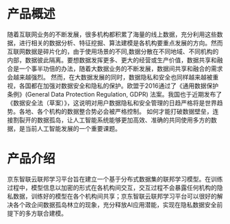 # 产品概述 #
  随着互联网业务的不断发展，很多机构都积累了海量的线上数据，充分利用这些数据，进行相关的数据分析、特征挖掘、算法建模是各机构要重点发展的方向。然而互联网数据是碎片化的，由于使用场景的不同,数据分散在不同地域、不同机构的内部，数据彼此隔离。要想数据发挥更多、更大的经营或生产价值，数据共享和融合是一个事半功倍的办法，随着大数据业务的不断发展，数据间共享和融合的需求会越来越强烈。
然而，在大数据发展的同时，数据隐私和安全也同样越来越被重视，各国都在加强对数据安全和隐私的保护。欧盟于2016通过了《通用数据保护条例》(General Data Protection Regulation, GDPR) 法案。我国也于近期发布了《数据安全法（草案）》，这说明对用户数据隐私和安全管理的日趋严格将是世界趋势。各地、各个机构的数据整合势必会被严格控制。
如何才能打破数据壁垒，连接割裂开的数据孤岛，让人工智能系统能够更加高效、准确的共同使用多方的数据，是当前人工智能发展的一个重要课题。
# 产品介绍 #
京东智联云联邦学习平台旨在建立一个基于分布式数据集的联邦学习模型。在训练过程中，模型信息以加密的形式在各机构间交互，交互过程不会暴露任何机构的隐私数据，训练好的模型在各个机构间共享；京东智联云联邦学习平台可以很好的解决各个政企间数据孤岛林立的现象，充分释放AI应用潜能，实现在隐私数据安全前提下的多方联合建模。
